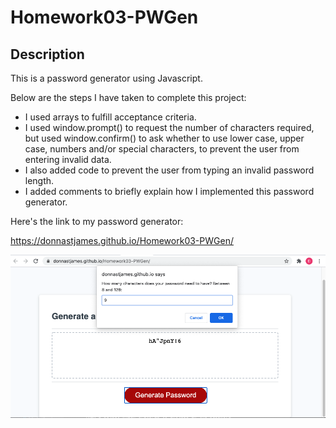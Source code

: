 # Homework03-PWGen

## Description

This is a password generator using Javascript.  

Below are the steps I have taken to complete this project:

* I used arrays to fulfill acceptance criteria.  
* I used window.prompt() to request the number of characters        required, but used window.confirm() to ask whether to use lower case, upper case, numbers and/or special characters, to prevent the user from entering invalid data.  
* I also added code to prevent the user from typing an invalid password length.  
* I added comments to briefly explain how I implemented this password generator.  

Here's the link to my password generator:

https://donnastjames.github.io/Homework03-PWGen/

![Screen Shot of my Project](./PWGen.png)

